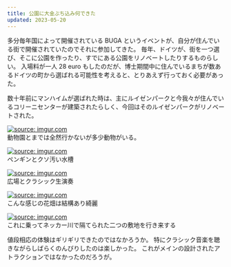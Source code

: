 ```yaml
---
title: 公園に大金ぶち込み何できた
updated: 2023-05-20
---
```


多分毎年国によって開催されている BUGA というイベントが、自分が住んでいる街で開催されていたのでそれに参加してきた。
毎年、ドイツが、街を一つ選び、そこに公園を作ったり、すでにある公園をリノベートしたりするものらしい。
入場料が一人 28 euro もしたのだが、博士期間中に住んでいるまちが数あるドイツの町から選ばれる可能性を考えると、とりあえず行っておく必要があった。

数十年前にマンハイムが選ばれた時は、主にルイゼンパークと今我々が住んでいるコリーニセンターが建築されたらしく、今回はそのルイゼンパークがリノベートされた。

<a href="https://imgur.com/mwcmEFb"><img src="https://i.imgur.com/mwcmEFb.png" title="source: imgur.com" /></a>  
動物園とまでは全然行かないが多少動物がいる。

<a href="https://imgur.com/cwwB2Jy"><img src="https://i.imgur.com/cwwB2Jy.png" title="source: imgur.com" /></a>  
ペンギンとクソ汚い水槽

<a href="https://imgur.com/7vxyuUL"><img src="https://i.imgur.com/7vxyuUL.png" title="source: imgur.com" /></a>  
広場とクラシック生演奏

<a href="https://imgur.com/9luT97B"><img src="https://i.imgur.com/9luT97B.png" title="source: imgur.com" /></a>  
こんな感じの花畑は結構あり綺麗

<a href="https://imgur.com/uGif1hA"><img src="https://i.imgur.com/uGif1hA.png" title="source: imgur.com" /></a>  
これに乗ってネッカー川で隔てられた二つの敷地を行き来する

値段相応の体験はギリギリできたのではなかろうか。
特にクラシック音楽を聴きながらしばらくのんびりしたのは楽しかった。
これがメインの設計されたアトラクションではなかったのだろうが。
